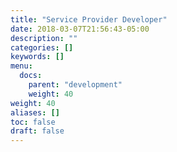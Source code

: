 ```yaml
---
title: "Service Provider Developer"
date: 2018-03-07T21:56:43-05:00
description: ""
categories: []
keywords: []
menu:
  docs:
    parent: "development"
    weight: 40
weight: 40
aliases: []
toc: false
draft: false
---
```

